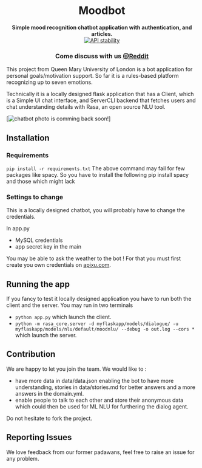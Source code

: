<h1 align="center">Moodbot</h1> 
<div align="center">
  <strong>Simple mood recognition chatbot application with authentication, and articles.</strong>
</div>


<div align="center">
  <!-- Stability -->
  <a href="https://nodejs.org/api/documentation.html#documentation_stability_index">
    <img src="https://img.shields.io/badge/stability-experimental-orange.svg?style=flat-square"
      alt="API stability" />
  </a>
  <!-- Build Status 
  <a href="https://travis-ci.org/choojs/choo">
    <img src="https://img.shields.io/travis/choojs/choo/master.svg?style=flat-square"
      alt="Build Status" />
  </a>-->
  <!-- Test Coverage 
  <a href="https://codecov.io/github/choojs/choo">
    <img src="https://img.shields.io/codecov/c/github/choojs/choo/master.svg?style=flat-square"
      alt="Test Coverage" />
  </a>-->
  <!-- Downloads 
  <a href="https://npmjs.org/package/choo">
    <img src="https://img.shields.io/npm/dt/choo.svg?style=flat-square"
      alt="Downloads" />
  </a>-->
  <!-- Standard 
  <a href="https://standardjs.com">
    <img src="https://img.shields.io/badge/code%20style-standard-brightgreen.svg?style=flat-square"
      alt="Standard" />
  </a>-->
</div>

<div align="center">
  <h3>
	<!--
    <a href="https://choo.io">
      Website
    </a>
    <span> | </span>
    <a href="https://github.com/choojs/choo-handbook">
      Handbook
    </a>
    <span> | </span>
    <a href="https://github.com/YerkoPalma/awesome-choo">
      Ecosystem
    </a>
    <span> | </span>-->
    <!-- <a href="https://github.com/trainyard/choo-cli"> -->
    <!--   CLI -->
    <!-- </a> -->
    <!-- <span> | </span> -->
	<!--
    <a href="https://github.com/choojs/choo/blob/master/.github/CONTRIBUTING.md">
      Contributing
    </a>
    <span> | </span>-->
	Come discuss with us 
    <a href="https://www.reddit.com/r/Moodbot/">
      @Reddit
    </a>
	<!--
    <span> | </span>
    <a href="https://webchat.freenode.net/?channels=choo">
      Chat
    </a>-->
  </h3>
</div>


This project from Queen Mary University of London is a bot application for personal goals/motivation support. So far it is a rules-based platform recognizing up to seven emotions.

Technically it is a locally designed flask application that has a Client, which is a Simple UI chat interface, and ServerCLI backend that fetches users and chat understanding details with Rasa, an open source NLU tool.

[![chatbot photo is comming back soon!](https://pasteboard.co/Hp0iG9F.png)]

<h2> Installation </h2>

<h3> Requirements</h3>

`pip install -r requirements.txt` The above command may fail for few packages like spacy. So you have to install the following pip install spacy and those which might lack

<h3> Settings to change</h3>

This is a locally designed chatbot, you will probably have to change the credentials.

In app.py
 - MySQL credentials 
 - app secret key in the main

You may be able to ask the weather to the bot ! For that you must first create you own credentials on [apixu.com](https://www.apixu.com/).


<h2> Running the app </h2>

If you fancy to test it locally designed application you have to run both the client and the server.
You may run in two terminals
 - `python app.py` which launch the client.
 - `python -m rasa_core.server -d myflaskapp/models/dialogue/ -u myflaskapp/models/nlu/default/moodnlu/ --debug -o out.log --cors *` which launch the server.

<h2> Contribution </h2>

We are happy to let you join the team. We would like to :

 - have more data in data/data.json enabling the bot to have more understanding, stories in data/stories.md for better answers and a more answers in the domain.yml.
 - enable people to talk to each other and store their anonymous data which could then be used for ML NLU for furthering the dialog agent.

Do not hesitate to fork the project.

<h2> Reporting Issues</h2>

We love feedback from our former padawans, feel free to raise an issue for any problem.

